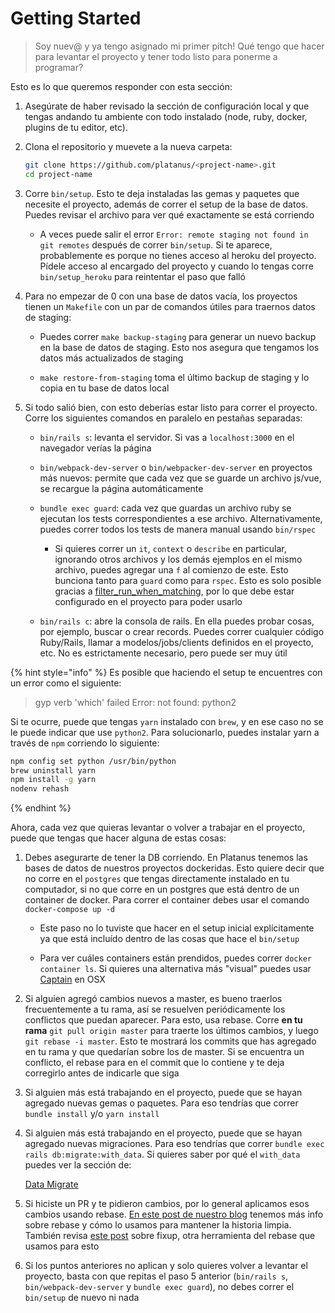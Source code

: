 # Getting Started

> Soy nuev@ y ya tengo asignado mi primer pitch! Qué tengo que hacer para levantar el proyecto y tener todo listo para ponerme a programar?

Esto es lo que queremos responder con esta sección:

1. Asegúrate de haber revisado la sección de configuración local y que tengas andando tu ambiente con todo instalado (node, ruby, docker, plugins de tu editor, etc).

1. Clona el repositorio y muevete a la nueva carpeta:

    ```bash
    git clone https://github.com/platanus/<project-name>.git
    cd project-name
    ```

1. Corre `bin/setup`. Esto te deja instaladas las gemas y paquetes que necesite el proyecto, además de correr el setup de la base de datos. Puedes revisar el archivo para ver qué exactamente se está corriendo

    * A veces puede salir el error `Error: remote staging not found in git remotes` después de correr `bin/setup`. Si te aparece, probablemente es porque no tienes acceso al heroku del proyecto. Pídele acceso al encargado del proyecto y cuando lo tengas corre `bin/setup_heroku` para reintentar el paso que falló

1. Para no empezar de 0 con una base de datos vacía, los proyectos tienen un `Makefile` con un par de comandos útiles para traernos datos de staging:

    * Puedes correr `make backup-staging` para generar un nuevo backup en la base de datos de staging. Esto nos asegura que tengamos los datos más actualizados de staging

    * `make restore-from-staging` toma el último backup de staging y lo copia en tu base de datos local

1. Si todo salió bien, con esto deberías estar listo para correr el proyecto. Corre los siguientes comandos en paralelo en pestañas separadas:

    * `bin/rails s`: levanta el servidor. Si vas a `localhost:3000` en el navegador verías la página

    * `bin/webpack-dev-server` o `bin/webpacker-dev-server` en proyectos más nuevos: permite que cada vez que se guarde un archivo js/vue, se recargue la página automáticamente

    * `bundle exec guard`: cada vez que guardas un archivo ruby se ejecutan los tests correspondientes a ese archivo. Alternativamente, puedes correr todos los tests de manera manual usando `bin/rspec`

        * Si quieres correr un `it`, `context` o `describe` en particular, ignorando otros archivos y los demás ejemplos en el mismo archivo, puedes agregar una `f` al comienzo de este. Esto bunciona tanto para `guard` como para `rspec`. Esto es solo posible gracias a [filter_run_when_matching](https://relishapp.com/rspec/rspec-core/v/3-6/docs/filtering/filter-run-when-matching), por lo que debe estar configurado en el proyecto para poder usarlo

    * `bin/rails c`: abre la consola de rails. En ella puedes probar cosas, por ejemplo, buscar o crear records. Puedes correr cualquier código Ruby/Rails, llamar a modelos/jobs/clients definidos en el proyecto, etc. No es estrictamente necesario, pero puede ser muy útil

{% hint style="info" %}
Es posible que haciendo el setup te encuentres con un error como el siguiente:

> gyp verb 'which' failed Error: not found: python2

Si te ocurre, puede que tengas `yarn` instalado con `brew`, y en ese caso no se le puede indicar que use `python2`. Para solucionarlo, puedes instalar yarn a través de `npm` corriendo lo siguiente:

```bash
npm config set python /usr/bin/python
brew uninstall yarn
npm install -g yarn
nodenv rehash
```

{% endhint %}

Ahora, cada vez que quieras levantar o volver a trabajar en el proyecto, puede que tengas que hacer alguna de estas cosas:

1. Debes asegurarte de tener la DB corriendo. En Platanus tenemos las bases de datos de nuestros proyectos dockeridas. Esto quiere decir que no corre en el `postgres` que tengas directamente instalado en tu computador, si no que corre en un postgres que está dentro de un container de docker. Para correr el container debes usar el comando `docker-compose up -d`

    * Este paso no lo tuviste que hacer en el setup inicial explícitamente ya que está incluído dentro de las cosas que hace el `bin/setup`

    * Para ver cuáles containers están prendidos, puedes correr `docker container ls`. Si quieres una alternativa más "visual" puedes usar [Captain](https://getcaptain.co/) en OSX

1. Si alguien agregó cambios nuevos a master, es bueno traerlos frecuentemente a tu rama, así se resuelven periódicamente los conflictos que puedan aparecer. Para esto, usa rebase. Corre **en tu rama** `git pull origin master` para traerte los últimos cambios, y luego `git rebase -i master`. Esto te mostrará los commits que has agregado en tu rama y que quedarían sobre los de master. Si se encuentra un conflicto, el rebase para en el commit que lo contiene y te deja corregirlo antes de indicarle que siga

1. Si alguien más está trabajando en el proyecto, puede que se hayan agregado nuevas gemas o paquetes. Para eso tendrías que correr `bundle install` y/o `yarn install`

1. Si alguien más está trabajando en el proyecto, puede que se hayan agregado nuevas migraciones. Para eso tendrías que correr `bundle exec rails db:migrate:with_data`. Si quieres saber por qué el `with_data` puedes ver la sección de: 

    [Data Migrate](stack/ruby_rails/data_migrate.md)

1. Si hiciste un PR y te pidieron cambios, por lo general aplicamos esos cambios usando rebase. [En este post de nuestro blog](https://plata.news/blog/manteniendo-la-historia-limpia-usando-git-rebase/) tenemos más info sobre rebase y cómo lo usamos para mantener la historia limpia. También revisa [este post](https://fle.github.io/git-tip-keep-your-branch-clean-with-fixup-and-autosquash.html) sobre fixup, otra herramienta del rebase que usamos para esto

1. Si los puntos anteriores no aplican y solo quieres volver a levantar el proyecto, basta con que repitas el paso 5 anterior (`bin/rails s`, `bin/webpack-dev-server` y `bundle exec guard`), no debes correr el `bin/setup` de nuevo ni nada


